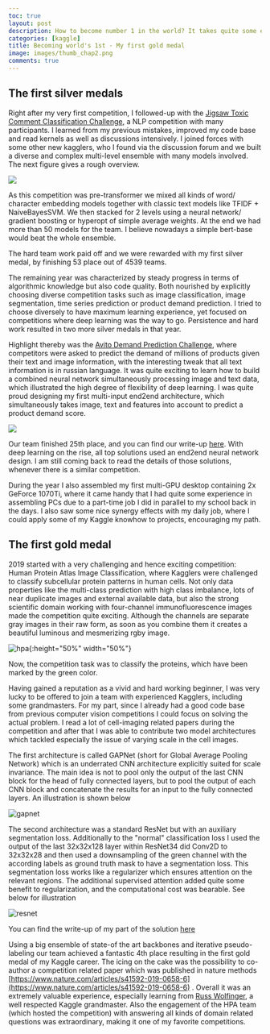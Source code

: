 ```yaml
---
toc: true
layout: post
description: How to become number 1 in the world? It takes quite some experience and effort to achieve even a single gold medal...
categories: [kaggle]
title: Becoming world's 1st - My first gold medal
image: images/thumb_chap2.png
comments: true
---
```


## The first silver medals

Right after my very first competition, I followed-up with the [Jigsaw Toxic Comment Classification Challenge](https://www.kaggle.com/competitions/jigsaw-toxic-comment-classification-challenge), a NLP competition with many participants. I learned from my previous mistakes, improved my code base and read kernels as well as discussions intensively. I joined forces with some other new kagglers, who I found via the discussion forum and we built a diverse and complex multi-level ensemble with many models involved. The next figure gives a rough overview.

![]({{site.baseurl}}/images/toxic_overview_v2.png)

As this competition was pre-transformer we mixed all kinds of word/ character embedding models together with classic text models like TFIDF + NaiveBayesSVM. We then stacked for 2 levels using a neural network/  gradient boosting or hyperopt of simple average weights. At the end we had more than 50 models for the team. I believe nowadays a simple bert-base would beat the whole ensemble.  

The hard team work paid off and we were rewarded with my first silver medal, by finishing 53 place out of 4539 teams. 

The remaining year was characterized by steady progress in terms of algorithmic knowledge but also code quality. Both nourished by explicitly choosing diverse competition tasks such as image classification, image segmentation, time series prediction or product demand prediction. I tried to choose diversely to have maximum learning experience, yet focused on competitions where deep learning was the way to go. Persistence and hard work resulted in two more silver medals in that year.

Highlight thereby was the [Avito Demand Prediction Challenge](https://www.kaggle.com/c/avito-demand-prediction), where competitors were asked to predict the demand of millions of products given their text and image information, with the interesting tweak that all text information is in russian language. It was quite exciting to learn how to build a combined neural network simultaneously processing image and text data, which illustrated the high degree of flexibility of deep learning. I was quite proud designing my first multi-input end2end architecture, which simultaneously takes image, text and features into account to predict a product demand score. 

![]({{site.baseurl}}/images/avito_overview_v2.png)

Our team finished 25th place, and you can find our write-up [here](https://www.kaggle.com/competitions/avito-demand-prediction/discussion/59902).
With deep learning on the rise, all top solutions used an end2end neural network design. I am still coming back to read the details of those solutions, whenever there is a similar competition. 

During the year I also assembled my first multi-GPU desktop containing 2x GeForce 1070Ti, where it came handy that I had quite some experience in assembling PCs due to a part-time job I did in parallel to my school back in the days.
I also saw some nice synergy effects with my daily job, where I could apply some of my Kaggle knowhow to projects, encouraging my path. 

## The first gold medal 


2019 started with a very challenging and hence exciting competition: Human Protein Atlas Image Classification, where Kagglers were challenged to classify subcellular protein patterns in human cells. Not only data properties like the multi-class prediction with high class imbalance, lots of near duplicate images and external available data, but also the strong scientific domain working with four-channel immunofluorescence images made the competition quite exciting. Although the channels are separate gray images in their raw form, as soon as you combine them it creates a beautiful luminous and mesmerizing rgby image. 


![hpa]({{site.baseurl}}/images/thumb_chap2.png){:height="50%" width="50%"}


Now, the competition task was to classify the proteins, which have been marked by the green color. 

Having gained a reputation as a vivid and hard working beginner, I was very lucky to be offered to join a team with experienced Kagglers, including some grandmasters. For my part, since I already had a good code base from previous computer vision competitions I could focus on solving the actual problem. I read a lot of cell-imaging related papers during the competition and after that I was able to contribute two model architectures which tackled especially the issue of varying scale in the cell images. 

The first architecture is called GAPNet (short for Global Average Pooling Network) which is an underrated CNN architecture explicitly suited for scale invariance. The main idea is not to pool only the output of the last CNN block for the head of fully connected layers, but to pool the output of each CNN block and concatenate the results for an input to the fully connected layers. An illustration is shown below 

![gapnet]({{site.baseurl}}/images/gapnet.png)


The second architecture was a standard ResNet but with an auxiliary segmentation loss. Additionally to the "normal" classification loss I used the output of the last 32x32x128 layer within ResNet34 did Conv2D to 32x32x28 and then used a downsampling of the green channel with the according labels as ground truth mask to have a segmentation loss. This segmentation loss works like a regularizer which ensures attention on the relevant regions. The additional supervised attention added quite some benefit to regularization, and the computational cost was bearable. See below for illustration

![resnet]({{site.baseurl}}/images/resnet_seg.png)

You can find the write-up of my part of the solution [here](https://www.kaggle.com/competitions/human-protein-atlas-image-classification/discussion/77300) 

Using a big ensemble of state-of the art backbones and iterative pseudo-labeling our team achieved a fantastic 4th place resulting in the first gold medal of my Kaggle career. The icing on the cake was the possibility to co-author a competition related paper which was published in nature methods [https://www.nature.com/articles/s41592-019-0658-6](https://www.nature.com/articles/s41592-019-0658-6) . Overall it was an extremely valuable experience, especially learning from [Russ Wolfinger](https://www.kaggle.com/sasrdw), a well respected Kaggle grandmaster. Also the engagement of the HPA team (which hosted the competition) with answering all kinds of domain related questions was extraordinary, making it one of my favorite competitions. 

